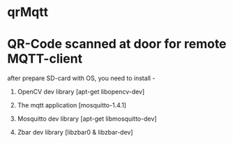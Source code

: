 # qrMqtt

# QR-Code scanned at door for remote MQTT-client

after prepare SD-card with OS, you need to install -

1. OpenCV dev library [apt-get libopencv-dev]

2. The mqtt application [mosquitto-1.4.1]

3. Mosquitto dev library [apt-get libmosquitto-dev]

4. Zbar dev library [libzbar0 & libzbar-dev] 
